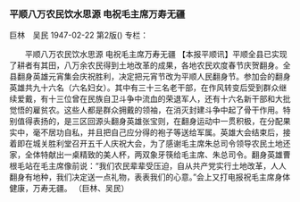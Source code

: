 ### 平顺八万农民饮水思源  电祝毛主席万寿无疆
巨林　吴民
1947-02-22
第2版()
专栏：

　　平顺八万农民饮水思源
    电祝毛主席万寿无疆
    【本报平顺讯】平顺全县已实现了耕者有其田，八万余农民得到土地改革的成果，各地农民欢度春节庆贺翻身。全县翻身英雄元宵集会庆祝胜利，决定把元宵节改为平顺人民翻身节。参加会的翻身英雄共九十六名（六名妇女）。其中有三十三名老干部，在作风转变后受到群众继续爱戴，有十三位曾在民族自卫斗争中流血的荣退军人，还有十六名新干部和大批觉悟的雇贫农。这些人都是群众拥戴的领袖，在消灭封建斗争中起了骨干作用。特别值得表扬的，是三区回源头翻身英雄张宝则，在翻身运动中一贯积极，在分配果实中，毫不居功自私，并且把自己应分得的袍子等送给军属。英雄大会结束后，接着即在城关胜利堂召开五千人庆祝大会，为了感谢毛主席朱总司令领导农民土地还家，全体特献出一桌精致的美人杯，两双象牙筷给毛主席、朱总司令。翻身英雄曹根毛站在毛主席像前说：“我们农民辈辈受压迫，自从共产党实行土地改革，人人翻身有地种，我们决定送一点礼物，表表我们的心意。”会上又打电报祝毛主席身体健康，万寿无疆。
            （巨林、吴民）
